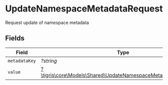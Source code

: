 # UpdateNamespaceMetadataRequest

Request update of namespace metadata


## Fields

| Field                                                                                                                         | Type                                                                                                                          | Required                                                                                                                      | Description                                                                                                                   |
| ----------------------------------------------------------------------------------------------------------------------------- | ----------------------------------------------------------------------------------------------------------------------------- | ----------------------------------------------------------------------------------------------------------------------------- | ----------------------------------------------------------------------------------------------------------------------------- |
| `metadataKey`                                                                                                                 | *?string*                                                                                                                     | :heavy_minus_sign:                                                                                                            | N/A                                                                                                                           |
| `value`                                                                                                                       | [?\tigris\core\Models\Shared\UpdateNamespaceMetadataRequestValue](../../Models/Shared/UpdateNamespaceMetadataRequestValue.md) | :heavy_minus_sign:                                                                                                            | N/A                                                                                                                           |